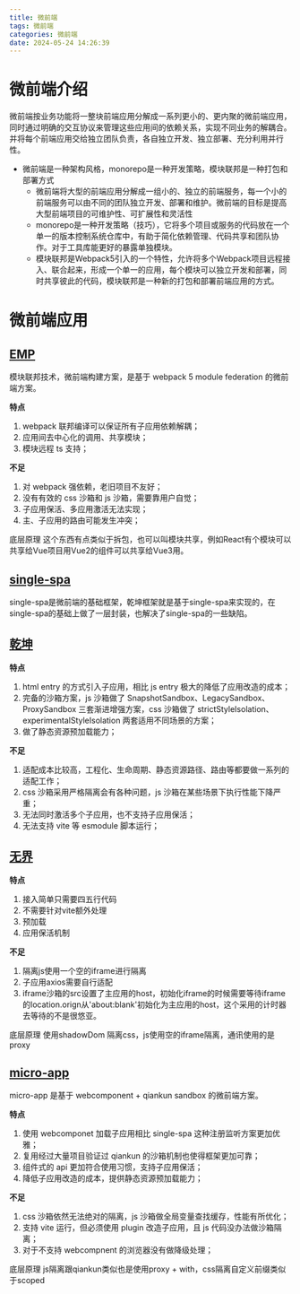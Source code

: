 ```yaml
---
title: 微前端
tags: 微前端
categories: 微前端
date: 2024-05-24 14:26:39
---
```




# 微前端介绍

微前端按业务功能将一整块前端应用分解成一系列更小的、更内聚的微前端应用，同时通过明确的交互协议来管理这些应用间的依赖关系，实现不同业务的解耦合。并将每个前端应用交给独立团队负责，各自独立开发、独立部署、充分利用并行性。

- 微前端是一种架构风格，monorepo是一种开发策略，模块联邦是一种打包和部署方式
  - 微前端将大型的前端应用分解成一组小的、独立的前端服务，每一个小的前端服务可以由不同的团队独立开发、部署和维护。微前端的目标是提高大型前端项目的可维护性、可扩展性和灵活性
  - monorepo是一种开发策略（技巧），它将多个项目或服务的代码放在一个单一的版本控制系统仓库中，有助于简化依赖管理、代码共享和团队协作。对于工具库能更好的暴露单独模块。
  - 模块联邦是Webpack5引入的一个特性，允许将多个Webpack项目远程接入、联合起来，形成一个单一的应用，每个模块可以独立开发和部署，同时共享彼此的代码，模块联邦是一种新的打包和部署前端应用的方式。

# 微前端应用

## [EMP](https://emp2.netlify.app/)

模块联邦技术，微前端构建方案，是基于 webpack 5 module federation 的微前端方案。

**特点**

1. webpack 联邦编译可以保证所有子应用依赖解耦；
2. 应用间去中心化的调用、共享模块；
3. 模块远程 ts 支持；

**不足**

1. 对 webpack 强依赖，老旧项目不友好；
2. 没有有效的 css 沙箱和 js 沙箱，需要靠用户自觉；
3. 子应用保活、多应用激活无法实现；
4. 主、子应用的路由可能发生冲突；

底层原理 这个东西有点类似于拆包，也可以叫模块共享，例如React有个模块可以共享给Vue项目用Vue2的组件可以共享给Vue3用。

## [single-spa](https://zh-hans.single-spa.js.org/docs/getting-started-overview)

single-spa是微前端的基础框架，乾坤框架就是基于single-spa来实现的，在single-spa的基础上做了一层封装，也解决了single-spa的一些缺陷。

## [乾坤](https://link.juejin.cn/?target=https%3A%2F%2Fqiankun.umijs.org%2Fzh%2F)

**特点**

1. html entry 的方式引入子应用，相比 js entry 极大的降低了应用改造的成本；
2. 完备的沙箱方案，js 沙箱做了 SnapshotSandbox、LegacySandbox、ProxySandbox 三套渐进增强方案，css 沙箱做了 strictStyleIsolation、experimentalStyleIsolation 两套适用不同场景的方案；
3. 做了静态资源预加载能力；

**不足**

1. 适配成本比较高，工程化、生命周期、静态资源路径、路由等都要做一系列的适配工作；
2. css 沙箱采用严格隔离会有各种问题，js 沙箱在某些场景下执行性能下降严重；
3. 无法同时激活多个子应用，也不支持子应用保活；
4. 无法支持 vite 等 esmodule 脚本运行；



## [无界](https://link.juejin.cn/?target=https%3A%2F%2Fwujie-micro.github.io%2Fdoc%2Fapi%2Fbus.html)

**特点**

1. 接入简单只需要四五行代码
2. 不需要针对vite额外处理
3. 预加载
4. 应用保活机制

**不足**

1. 隔离js使用一个空的iframe进行隔离
2. 子应用axios需要自行适配
3. iframe沙箱的src设置了主应用的host，初始化iframe的时候需要等待iframe的location.orign从'about:blank'初始化为主应用的host，这个采用的计时器去等待的不是很悠亚。

底层原理 使用shadowDom 隔离css，js使用空的iframe隔离，通讯使用的是proxy

## [micro-app](https://link.juejin.cn/?target=https%3A%2F%2Fzeroing.jd.com%2Fmicro-app%2Fdocs.html%23%2F)

micro-app 是基于 webcomponent + qiankun sandbox 的微前端方案。

**特点**

1. 使用 webcomponet 加载子应用相比 single-spa 这种注册监听方案更加优雅；
2. 复用经过大量项目验证过 qiankun 的沙箱机制也使得框架更加可靠；
3. 组件式的 api 更加符合使用习惯，支持子应用保活；
4. 降低子应用改造的成本，提供静态资源预加载能力；

**不足**

1. css 沙箱依然无法绝对的隔离，js 沙箱做全局变量查找缓存，性能有所优化；
2. 支持 vite 运行，但必须使用 plugin 改造子应用，且 js 代码没办法做沙箱隔离；
3. 对于不支持 webcompnent 的浏览器没有做降级处理；

底层原理 js隔离跟qiankun类似也是使用proxy + with，css隔离自定义前缀类似于scoped
